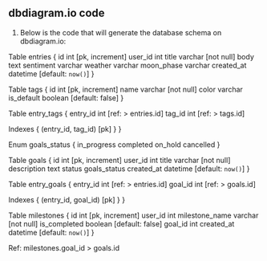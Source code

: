 ## dbdiagram.io code

1. Below is the code that will generate the database schema on dbdiagram.io:

Table entries {
id int [pk, increment]
user_id int
title varchar [not null]
body text
sentiment varchar
weather varchar
moon_phase varchar
created_at datetime [default: `now()`]
}

Table tags {
id int [pk, increment]
name varchar [not null]
color varchar
is_default boolean [default: false]
}

Table entry_tags {
entry_id int [ref: > entries.id]
tag_id int [ref: > tags.id]

Indexes {
(entry_id, tag_id) [pk]
}
}

Enum goals_status {
in_progress
completed
on_hold
cancelled
}

Table goals {
id int [pk, increment]
user_id int
title varchar [not null]
description text
status goals_status
created_at datetime [default: `now()`]
}

Table entry_goals {
entry_id int [ref: > entries.id]
goal_id int [ref: > goals.id]

Indexes {
(entry_id, goal_id) [pk]
}
}

Table milestones {
id int [pk, increment]
user_id int
milestone_name varchar [not null]
is_completed boolean [default: false]
goal_id int
created_at datetime [default: `now()`]
}

Ref: milestones.goal_id > goals.id
